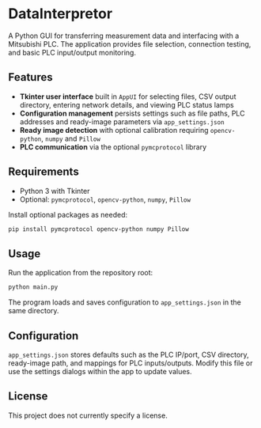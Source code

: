 # DataInterpretor

A Python GUI for transferring measurement data and interfacing with a Mitsubishi PLC.
The application provides file selection, connection testing, and basic PLC input/output
monitoring.

## Features
- **Tkinter user interface** built in `AppUI` for selecting files, CSV output directory,
  entering network details, and viewing PLC status lamps
- **Configuration management** persists settings such as file paths, PLC addresses and ready-image
  parameters via `app_settings.json`
- **Ready image detection** with optional calibration requiring `opencv-python`, `numpy` and
  `Pillow`
- **PLC communication** via the optional `pymcprotocol` library

## Requirements
- Python 3 with Tkinter
- Optional: `pymcprotocol`, `opencv-python`, `numpy`, `Pillow`

Install optional packages as needed:
```bash
pip install pymcprotocol opencv-python numpy Pillow
```

## Usage
Run the application from the repository root:
```bash
python main.py
```
The program loads and saves configuration to `app_settings.json` in the same directory.

## Configuration
`app_settings.json` stores defaults such as the PLC IP/port, CSV directory, ready-image path,
and mappings for PLC inputs/outputs. Modify this file or use the settings dialogs within the app
to update values.

## License
This project does not currently specify a license.
